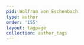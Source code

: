 ```yaml
---
pid: Wolfram von Eschenbach
type: author
order: '155'
layout: tagpage
collection: author_tags
---
```

